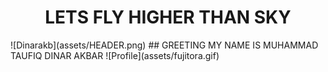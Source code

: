 <h1 align='center'>
  LETS FLY HIGHER THAN SKY
</h1>
<!-- spell-checker: disable -->
![Dinarakb](assets/HEADER.png)
## GREETING MY NAME IS MUHAMMAD TAUFIQ DINAR AKBAR ![Profile](assets/fujitora.gif)
<!-- spell-checker: enable -->


